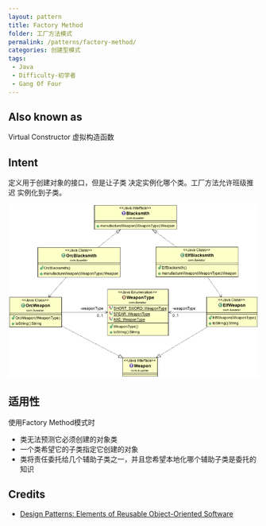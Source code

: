 ```yaml
---
layout: pattern
title: Factory Method
folder: 工厂方法模式
permalink: /patterns/factory-method/
categories: 创建型模式
tags: 
 - Java
 - Difficulty-初学者
 - Gang Of Four
---
```


## Also known as
Virtual Constructor
虚拟构造函数

## Intent
定义用于创建对象的接口，但是让子类
决定实例化哪个类。工厂方法允许班级推迟
实例化到子类。

![alt text](./etc/factory-method_1.png "Factory Method")

## 适用性
使用Factory Method模式时

* 类无法预测它必须创建的对象类
* 一个类希望它的子类指定它创建的对象
* 类将责任委托给几个辅助子类之一，并且您希望本地化哪个辅助子类是委托的知识

## Credits

* [Design Patterns: Elements of Reusable Object-Oriented Software](http://www.amazon.com/Design-Patterns-Elements-Reusable-Object-Oriented/dp/0201633612)
